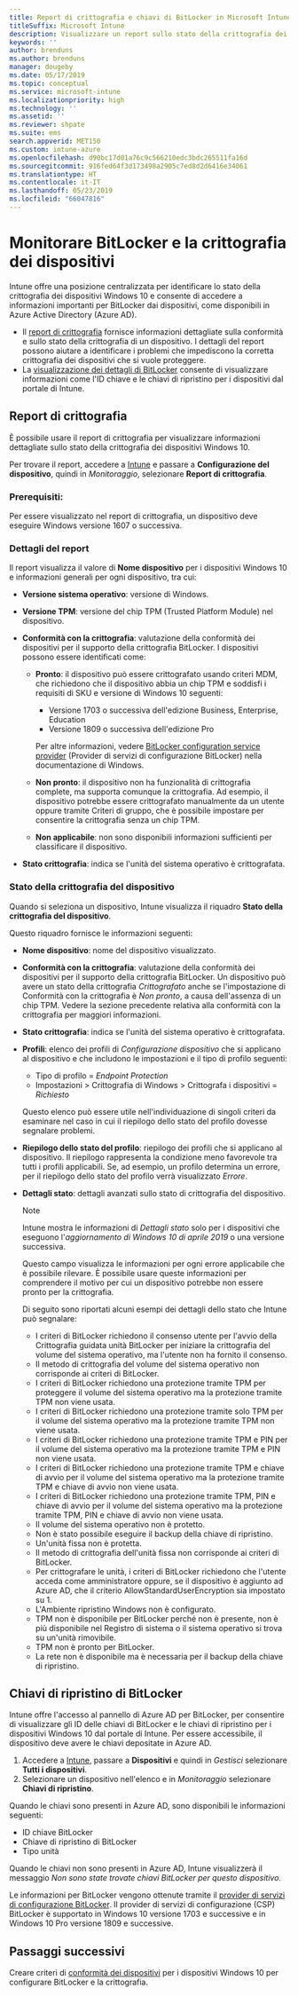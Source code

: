 ```yaml
---
title: Report di crittografia e chiavi di BitLocker in Microsoft Intune
titleSuffix: Microsoft Intune
description: Visualizzare un report sullo stato della crittografia dei dispositivi e accedere alle chiavi di ripristino di BitLocker all'interno del portale di Microsoft Intune.
keywords: ''
author: brenduns
ms.author: brenduns
manager: dougeby
ms.date: 05/17/2019
ms.topic: conceptual
ms.service: microsoft-intune
ms.localizationpriority: high
ms.technology: ''
ms.assetid: ''
ms.reviewer: shpate
ms.suite: ems
search.appverid: MET150
ms.custom: intune-azure
ms.openlocfilehash: d90bc17d01a76c9c566210edc3bdc265511fa16d
ms.sourcegitcommit: 916fed64f3d173498a2905c7ed8d2d6416e34061
ms.translationtype: HT
ms.contentlocale: it-IT
ms.lasthandoff: 05/23/2019
ms.locfileid: "66047816"
---
```

# <a name="monitor-bitlocker-and-device-encryption"></a>Monitorare BitLocker e la crittografia dei dispositivi  
Intune offre una posizione centralizzata per identificare lo stato della crittografia dei dispositivi Windows 10 e consente di accedere a informazioni importanti per BitLocker dai dispositivi, come disponibili in Azure Active Directory (Azure AD).  

- Il [report di crittografia](#encryption-report) fornisce informazioni dettagliate sulla conformità e sullo stato della crittografia di un dispositivo. I dettagli del report possono aiutare a identificare i problemi che impediscono la corretta crittografia dei dispositivi che si vuole proteggere.  
- La [visualizzazione dei dettagli di BitLocker](#bitlocker-recovery-keys) consente di visualizzare informazioni come l'ID chiave e le chiavi di ripristino per i dispositivi dal portale di Intune.  

## <a name="encryption-report"></a>Report di crittografia
È possibile usare il report di crittografia per visualizzare informazioni dettagliate sullo stato della crittografia dei dispositivi Windows 10.  

Per trovare il report, accedere a [Intune](https://aka.ms/intuneportal) e passare a **Configurazione del dispositivo**, quindi in *Monitoraggio*, selezionare **Report di crittografia**.  

### <a name="prerequisites"></a>Prerequisiti:
Per essere visualizzato nel report di crittografia, un dispositivo deve eseguire Windows versione 1607 o successiva.  

### <a name="report-details"></a>Dettagli del report
Il report visualizza il valore di **Nome dispositivo** per i dispositivi Windows 10 e informazioni generali per ogni dispositivo, tra cui:  
- **Versione sistema operativo**: versione di Windows.  
- **Versione TPM**: versione del chip TPM (Trusted Platform Module) nel dispositivo.  
- **Conformità con la crittografia**: valutazione della conformità dei dispositivi per il supporto della crittografia BitLocker. I dispositivi possono essere identificati come:
  - **Pronto**: il dispositivo può essere crittografato usando criteri MDM, che richiedono che il dispositivo abbia un chip TPM e soddisfi i requisiti di SKU e versione di Windows 10 seguenti:
    - Versione 1703 o successiva dell'edizione Business, Enterprise, Education
    - Versione 1809 o successiva dell'edizione Pro  
  
    Per altre informazioni, vedere [BitLocker configuration service provider](https://docs.microsoft.com/windows/client-management/mdm/bitlocker-csp) (Provider di servizi di configurazione BitLocker) nella documentazione di Windows.  

  - **Non pronto**: il dispositivo non ha funzionalità di crittografia complete, ma supporta comunque la crittografia. Ad esempio, il dispositivo potrebbe essere crittografato manualmente da un utente oppure tramite Criteri di gruppo, che è possibile impostare per consentire la crittografia senza un chip TPM.
  - **Non applicabile**: non sono disponibili informazioni sufficienti per classificare il dispositivo.  

- **Stato crittografia**: indica se l'unità del sistema operativo è crittografata.  


### <a name="device-encryption-status"></a>Stato della crittografia del dispositivo
Quando si seleziona un dispositivo, Intune visualizza il riquadro **Stato della crittografia del dispositivo**.

Questo riquadro fornisce le informazioni seguenti:  
- **Nome dispositivo**: nome del dispositivo visualizzato.  
- **Conformità con la crittografia**: valutazione della conformità dei dispositivi per il supporto della crittografia BitLocker. Un dispositivo può avere un stato della crittografia *Crittografato* anche se l'impostazione di Conformità con la crittografia è *Non pronto*, a causa dell'assenza di un chip TPM. Vedere la sezione precedente relativa alla conformità con la crittografia per maggiori informazioni.
- **Stato crittografia**: indica se l'unità del sistema operativo è crittografata.  
- **Profili**: elenco dei profili di *Configurazione dispositivo* che si applicano al dispositivo e che includono le impostazioni e il tipo di profilo seguenti:  
  - Tipo di profilo = *Endpoint Protection*  
  - Impostazioni > Crittografia di Windows > Crittografa i dispositivi = *Richiesto*  

  Questo elenco può essere utile nell'individuazione di singoli criteri da esaminare nel caso in cui il riepilogo dello stato del profilo dovesse segnalare problemi.  

- **Riepilogo dello stato del profilo**: riepilogo dei profili che si applicano al dispositivo. Il riepilogo rappresenta la condizione meno favorevole tra tutti i profili applicabili. Se, ad esempio, un profilo determina un errore, per il riepilogo dello stato del profilo verrà visualizzato *Errore*.  
- **Dettagli stato**: dettagli avanzati sullo stato di crittografia del dispositivo. 
  > [!NOTE]  
  > Intune mostra le informazioni di *Dettagli stato* solo per i dispositivi che eseguono l'*aggiornamento di Windows 10 di aprile 2019* o una versione successiva.
  
  Questo campo visualizza le informazioni per ogni errore applicabile che è possibile rilevare. È possibile usare queste informazioni per comprendere il motivo per cui un dispositivo potrebbe non essere pronto per la crittografia.  

  Di seguito sono riportati alcuni esempi dei dettagli dello stato che Intune può segnalare:  

   - I criteri di BitLocker richiedono il consenso utente per l'avvio della Crittografia guidata unità BitLocker per iniziare la crittografia del volume del sistema operativo, ma l'utente non ha fornito il consenso.  
   - Il metodo di crittografia del volume del sistema operativo non corrisponde ai criteri di BitLocker.  
   - I criteri di BitLocker richiedono una protezione tramite TPM per proteggere il volume del sistema operativo ma la protezione tramite TPM non viene usata.  
   - I criteri di BitLocker richiedono una protezione tramite solo TPM per il volume del sistema operativo ma la protezione tramite TPM non viene usata.  
   - I criteri di BitLocker richiedono una protezione tramite TPM e PIN per il volume del sistema operativo ma la protezione tramite TPM e PIN non viene usata.  
   - I criteri di BitLocker richiedono una protezione tramite TPM e chiave di avvio per il volume del sistema operativo ma la protezione tramite TPM e chiave di avvio non viene usata.  
   - I criteri di BitLocker richiedono una protezione tramite TPM, PIN e chiave di avvio per il volume del sistema operativo ma la protezione tramite TPM, PIN e chiave di avvio non viene usata.  
   - Il volume del sistema operativo non è protetto.  
   - Non è stato possibile eseguire il backup della chiave di ripristino.  
   - Un'unità fissa non è protetta.  
   - Il metodo di crittografia dell'unità fissa non corrisponde ai criteri di BitLocker.  
   - Per crittografare le unità, i criteri di BitLocker richiedono che l'utente acceda come amministratore oppure, se il dispositivo è aggiunto ad Azure AD, che il criterio AllowStandardUserEncryption sia impostato su 1.  
   - L'Ambiente ripristino Windows non è configurato.  
   - TPM non è disponibile per BitLocker perché non è presente, non è più disponibile nel Registro di sistema o il sistema operativo si trova su un'unità rimovibile.  
   - TPM non è pronto per BitLocker.  
   - La rete non è disponibile ma è necessaria per il backup della chiave di ripristino.  

## <a name="bitlocker-recovery-keys"></a>Chiavi di ripristino di BitLocker
Intune offre l'accesso al pannello di Azure AD per BitLocker, per consentire di visualizzare gli ID delle chiavi di BitLocker e le chiavi di ripristino per i dispositivi Windows 10 dal portale di Intune.  Per essere accessibile, il dispositivo deve avere le chiavi depositate in Azure AD. 
1. Accedere a [Intune](https://aka.ms/intuneportal), passare a **Dispositivi** e quindi in *Gestisci* selezionare **Tutti i dispositivi**.
2. Selezionare un dispositivo nell'elenco e in *Monitoraggio* selezionare **Chiavi di ripristino**.  
  
Quando le chiavi sono presenti in Azure AD, sono disponibili le informazioni seguenti:
- ID chiave BitLocker
- Chiave di ripristino di BitLocker
- Tipo unità  

Quando le chiavi non sono presenti in Azure AD, Intune visualizzerà il messaggio *Non sono state trovate chiavi BitLocker per questo dispositivo*.  

Le informazioni per BitLocker vengono ottenute tramite il [provider di servizi di configurazione BitLocker](https://docs.microsoft.com/windows/client-management/mdm/bitlocker-csp). Il provider di servizi di configurazione (CSP) BitLocker è supportato in Windows 10 versione 1703 e successive e in Windows 10 Pro versione 1809 e successive. 

## <a name="next-steps"></a>Passaggi successivi
Creare criteri di [conformità dei dispositivi](compliance-policy-create-windows.md) per i dispositivi Windows 10 per configurare BitLocker e la crittografia.
